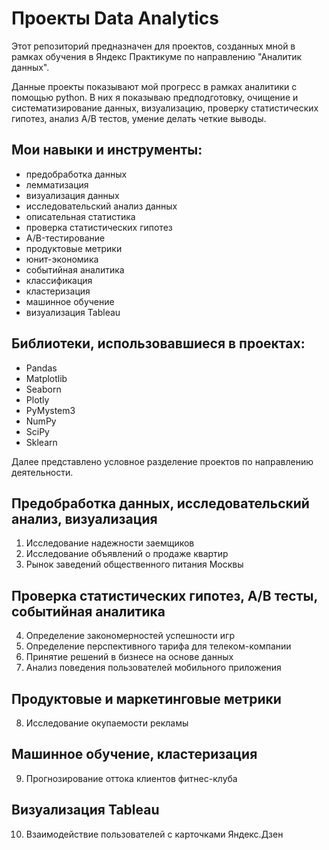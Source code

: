 # Проекты Data Analytics

Этот репозиторий предназначен для проектов, созданных мной в рамках обучения в Яндекс Практикуме по направлению "Аналитик данных".

Данные проекты показывают мой прогресс в рамках аналитики с помощью python. В них я показываю предподготовку, очищение и систематизирование данных, визуализацию, проверку статистических гипотез, анализ A/B тестов, умение делать четкие выводы.

## Мои навыки и инструменты:
* предобработка данных
* лемматизация
* визуализация данных
* исследовательский анализ данных
* описательная статистика
* проверка статистических гипотез
* A/B-тестирование
* продуктовые метрики
* юнит-экономика
* событийная аналитика
* классификация
* кластеризация
* машинное обучение
* визуализация Tableau

## Библиотеки, использовавшиеся в проектах:
* Pandas
* Matplotlib
* Seaborn
* Plotly
* PyMystem3
* NumPy
* SciPy
* Sklearn

Далее представлено условное разделение проектов по направлению деятельности.

## Предобработка данных, исследовательский анализ, визуализация

1. Исследование надежности заемщиков
2. Исследование объявлений о продаже квартир
3. Рынок заведений общественного питания Москвы

## Проверка статистических гипотез, A/B тесты, событийная аналитика

4. Определение закономерностей успешности игр
5. Определение перспективного тарифа для телеком-компании
6. Принятие решений в бизнесе на основе данных
7. Анализ поведения пользователей мобильного приложения

## Продуктовые и маркетинговые метрики

8. Исследование окупаемости рекламы

## Машинное обучение, кластеризация

9. Прогнозирование оттока клиентов фитнес-клуба

## Визуализация Tableau

10. Взаимодействие пользователей с карточками Яндекс.Дзен

